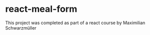 # react-meal-form

This project was completed as part of a react course by Maximilian Schwarzmüller
